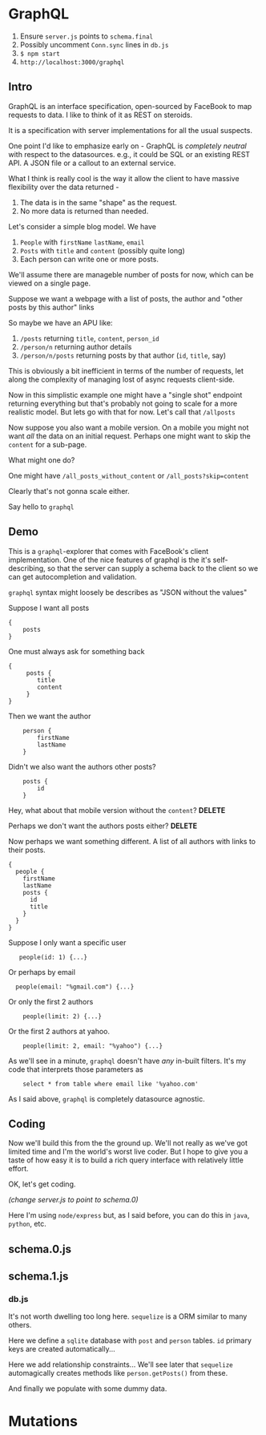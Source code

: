 # GraphQL

1. Ensure `server.js` points to `schema.final`
1. Possibly uncomment `Conn.sync` lines in `db.js`
1. `$ npm start`
1. `http://localhost:3000/graphql`

## Intro

GraphQL is an interface specification, open-sourced by FaceBook to map requests to data.
I like to think of it as REST on steroids.

It is a specification with server implementations for all the usual suspects.

One point I'd like to emphasize early on - GraphQL is *completely neutral*
with respect to the datasources.  e.g., it could be SQL or an existing REST API.
A JSON file or a callout to an external service.

What I think is really cool is the way it allow the client to have massive flexibility
over the data returned -

1. The data is in the same "shape" as the request.
1. No more data is returned than needed.

Let's consider a simple blog model.  We have

1. `People` with `firstName` `lastName`, `email`
1. `Posts` with `title` and `content` (possibly quite long)
1. Each person can write one or more posts.

We'll assume there are manageble number of posts for now, which can be viewed on
a single page.

Suppose we want a webpage with a list of posts, the author and
"other posts by this author" links

So maybe we have an APU like:

1. `/posts` returning `title`, `content`, `person_id`
1. `/person/n` returning author details
1. `/person/n/posts` returning posts  by that author (`id`, `title`, say)

This is obviously a bit inefficient in terms of the number of requests,
let along the complexity of managing lost of async requests client-side.

Now in this simplistic example one might have a "single shot" endpoint
returning everything but that's probably not going to scale for a more
realistic model.  But lets go with that for now.  Let's call that `/allposts`

Now suppose you also want a mobile version.  On a mobile you might not want
*all* the data on an initial request.  Perhaps one might want to
skip the `content` for a sub-page.

What might one do?

One might have `/all_posts_without_content` or `/all_posts?skip=content`

Clearly that's not gonna scale either.

Say hello to `graphql`

## Demo

This is a `graphql`-explorer that comes with FaceBook's client implementation.
One of the nice features of graphql is the it's self-describing, so that
the server can supply a schema back to the client so we can get autocompletion
and validation.

`graphql` syntax might loosely be describes as "JSON without the values"

Suppose I want all posts
```
{
    posts
}
```

One must always ask for something back

```
{
     posts {
        title
        content
     }
}
```

Then we want the author

```
    person {
        firstName
        lastName
    }
```

Didn't we also want the authors other posts?

```
    posts {
        id
    }
```

Hey, what about that mobile version without the `content`? **DELETE**

Perhaps we don't want the authors posts either? **DELETE**

Now perhaps we want something different.  A list of all authors with links
to their posts.

```
{
  people {
    firstName
    lastName
    posts {
      id
      title
    }
  }
}
```

Suppose I only want a specific user

```
   people(id: 1) {...}
```

Or perhaps by email

```
  people(email: "%gmail.com") {...}
```

Or only the first 2 authors

```
    people(limit: 2) {...}
```

Or the first 2 authors at yahoo.

```
    people(limit: 2, email: "%yahoo") {...}
```

As we'll see in a minute, `graphql` doesn't have *any* in-built filters.  It's my
code that interprets those parameters as

```
    select * from table where email like '%yahoo.com'
```

As I said above, `graphql` is completely datasource agnostic.


## Coding


Now we'll build this from the the ground up.   We'll not really
as we've got limited time and I'm the world's worst live coder.  But
I hope to give you a taste of how easy it is to build a rich
query interface with relatively little effort.

OK, let's get coding.

*(change server.js to point to schema.0)*

Here I'm using `node/express` but, as I said before, you can do
this in `java`, `python`, etc.

## schema.0.js


## schema.1.js

### db.js

It's not worth dwelling too long here.  `sequelize` is a ORM similar to many others.

Here we define a `sqlite` database with `post` and `person` tables.  `id` primary
keys are created automatically...

Here we add relationship constraints...  We'll see later that `sequelize`
automagically creates methods like `person.getPosts()` from these.

And finally we populate with some dummy data.



# Mutations
